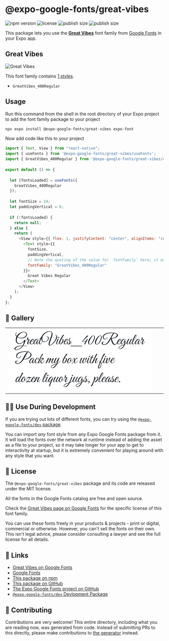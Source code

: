 # @expo-google-fonts/great-vibes

![npm version](https://flat.badgen.net/npm/v/@expo-google-fonts/great-vibes)
![license](https://flat.badgen.net/github/license/expo/google-fonts)
![publish size](https://flat.badgen.net/packagephobia/install/@expo-google-fonts/great-vibes)
![publish size](https://flat.badgen.net/packagephobia/publish/@expo-google-fonts/great-vibes)

This package lets you use the [**Great Vibes**](https://fonts.google.com/specimen/Great+Vibes) font family from [Google Fonts](https://fonts.google.com/) in your Expo app.

## Great Vibes

![Great Vibes](./font-family.png)

This font family contains [1 styles](#-gallery).

- `GreatVibes_400Regular`

## Usage

Run this command from the shell in the root directory of your Expo project to add the font family package to your project

```sh
npx expo install @expo-google-fonts/great-vibes expo-font
```

Now add code like this to your project

```js
import { Text, View } from "react-native";
import { useFonts } from '@expo-google-fonts/great-vibes/useFonts';
import { GreatVibes_400Regular } from '@expo-google-fonts/great-vibes/400Regular';

export default () => {

  let [fontsLoaded] = useFonts({
    GreatVibes_400Regular
  });

  let fontSize = 24;
  let paddingVertical = 6;

  if (!fontsLoaded) {
    return null;
  } else {
    return (
      <View style={{ flex: 1, justifyContent: "center", alignItems: "center" }}>
        <Text style={{
          fontSize,
          paddingVertical,
          // Note the quoting of the value for `fontFamily` here; it expects a string!
          fontFamily: "GreatVibes_400Regular"
        }}>
          Great Vibes Regular
        </Text>
      </View>
    );
  }
};
```

## 🔡 Gallery


||||
|-|-|-|
|![GreatVibes_400Regular](./400Regular/GreatVibes_400Regular.ttf.png)||||


## 👩‍💻 Use During Development

If you are trying out lots of different fonts, you can try using the [`@expo-google-fonts/dev` package](https://github.com/expo/google-fonts/tree/master/font-packages/dev#readme).

You can import _any_ font style from any Expo Google Fonts package from it. It will load the fonts over the network at runtime instead of adding the asset as a file to your project, so it may take longer for your app to get to interactivity at startup, but it is extremely convenient for playing around with any style that you want.


## 📖 License

The `@expo-google-fonts/great-vibes` package and its code are released under the MIT license.

All the fonts in the Google Fonts catalog are free and open source.

Check the [Great Vibes page on Google Fonts](https://fonts.google.com/specimen/Great+Vibes) for the specific license of this font family.

You can use these fonts freely in your products & projects - print or digital, commercial or otherwise. However, you can't sell the fonts on their own. This isn't legal advice, please consider consulting a lawyer and see the full license for all details.

## 🔗 Links

- [Great Vibes on Google Fonts](https://fonts.google.com/specimen/Great+Vibes)
- [Google Fonts](https://fonts.google.com/)
- [This package on npm](https://www.npmjs.com/package/@expo-google-fonts/great-vibes)
- [This package on GitHub](https://github.com/expo/google-fonts/tree/master/font-packages/great-vibes)
- [The Expo Google Fonts project on GitHub](https://github.com/expo/google-fonts)
- [`@expo-google-fonts/dev` Devlopment Package](https://github.com/expo/google-fonts/tree/master/font-packages/dev)

## 🤝 Contributing

Contributions are very welcome! This entire directory, including what you are reading now, was generated from code. Instead of submitting PRs to this directly, please make contributions to [the generator](https://github.com/expo/google-fonts/tree/master/packages/generator) instead.
